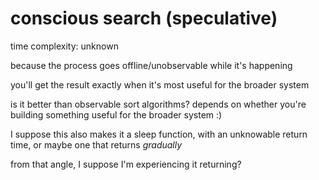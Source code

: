 # conscious search (speculative)

time complexity: unknown

because the process goes offline/unobservable while it's happening

you'll get the result exactly when it's most useful for the broader system

is it better than observable sort algorithms? depends on whether you're building something useful for the broader system :)

I suppose this also makes it a sleep function, with an unknowable return time, or maybe one that returns *gradually*

from that angle, I suppose I'm experiencing it returning?
